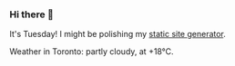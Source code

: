### Hi there :wave:

It's Tuesday! I might be polishing my [static site generator](https://github.com/bewuethr/pandoc-bash-blog).

Weather in Toronto: partly cloudy, at +18°C.
